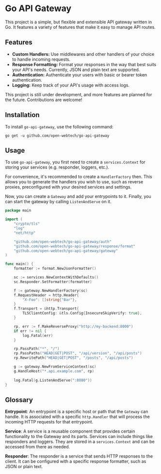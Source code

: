 # Go API Gateway

This project is a simple, but flexible and extensible API gateway written in Go. It features a variety of features that make it easy to manage API routes.

## Features

- **Custom Handlers:** Use middlewares and other handlers of your choice to handle incoming requests.
- **Response Formatting:** Format your responses in the way that best suits your API's needs. Currently, JSON and plain text are supported.
- **Authentication:** Authenticate your users with basic or bearer token authentication.
- **Logging:** Keep track of your API's usage with access logs.

This project is still under development, and more features are planned for the future. Contributions are welcome!

## Installation

To install `go-api-gateway`, use the following command:

    go get -u github.com/open-webtech/go-api-gateway

## Usage

To use `go-api-gateway`, you first need to create a `services.Context` for storing your services (e.g. responder, loggers, etc.).

For convenience, it's recommended to create a `HandlerFactory` then. This allows you to generate the handlers you wish to use,
such as reverse proxies, preconfigured with your desired services and settings.

Now, you can create a `Gateway` and add your entrypoints to it. Finally, you can start the gateway by calling `ListenAndServe` on it.

```go
package main

import (
	"crypto/tls"
	"log"
	"net/http"

	"github.com/open-webtech/go-api-gateway/auth"
	"github.com/open-webtech/go-api-gateway/response/format"
	"github.com/open-webtech/go-api-gateway/gateway"
)

func main() {
	formatter := format.NewJsonFormatter()

	sc := services.NewContextWithDefaults()
	sc.Responder.SetFormatter(formatter)

	f := gateway.NewHandlerFactory(sc)
	f.RequestHeader = http.Header{
	 	"X-Foo": []string{"Bar"},
	}
	f.Transport = &http.Transport{
		TLSClientConfig: &tls.Config{InsecureSkipVerify: true},
	}

	rp, err := f.MakeReverseProxy("http://my-backend:8000")
	if err != nil {
		log.Fatal(err)
	}

	rp.PassPath("*", "/")
	rp.PassPaths("HEAD|GET|POST", "/api/version", "/api/posts")
	rp.RewritePath("HEAD|GET|POST", "/posts", "/api/posts")

	g := gateway.NewFromServiceContext(sc)
	g.HandleHost("*.api.example.com", rp)
	
	log.Fatal(g.ListenAndServe(":8080"))
}
```

## Glossary

**Entrypoint**: An entrypoint is a specific host or path that the `Gateway` can handle. It is associated with a specific `http.Handler` that will process the incoming HTTP requests for that entrypoint.

**Service**: A service is a reusable component that provides certain functionality to the Gateway and its parts. Services can include things like responders and loggers. They are stored in a `services.Context` and can be accessed from there as needed.

**Responder**: The responder is a service that sends HTTP responses to the client. It can be configured with a specific response formatter, such as JSON or plain text.
